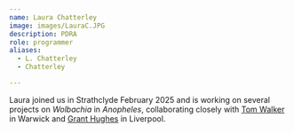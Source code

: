 ```yaml
---
name: Laura Chatterley
image: images/LauraC.JPG
description: PDRA
role: programmer
aliases:
  - L. Chatterley
  - Chatterley

---
```


Laura joined us in Strathclyde February 2025 and is working on several projects on _Wolbachia_ in _Anopheles_, collaborating closely with [Tom Walker](https://warwick.ac.uk/fac/sci/lifesci/people/twalker/) in Warwick and [Grant Hughes](https://www.lstmed.ac.uk/about/people/dr-grant-hughes) in Liverpool. 
